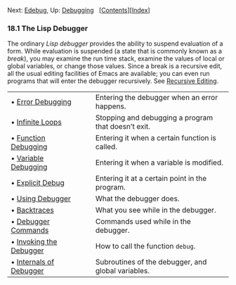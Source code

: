 

Next: [Edebug](Edebug.html), Up: [Debugging](Debugging.html)   \[[Contents](index.html#SEC_Contents "Table of contents")]\[[Index](Index.html "Index")]

### 18.1 The Lisp Debugger

The ordinary *Lisp debugger* provides the ability to suspend evaluation of a form. While evaluation is suspended (a state that is commonly known as a *break*), you may examine the run time stack, examine the values of local or global variables, or change those values. Since a break is a recursive edit, all the usual editing facilities of Emacs are available; you can even run programs that will enter the debugger recursively. See [Recursive Editing](Recursive-Editing.html).

|                                                       |    |                                                     |
| :---------------------------------------------------- | -- | :-------------------------------------------------- |
| • [Error Debugging](Error-Debugging.html)             |    | Entering the debugger when an error happens.        |
| • [Infinite Loops](Infinite-Loops.html)               |    | Stopping and debugging a program that doesn’t exit. |
| • [Function Debugging](Function-Debugging.html)       |    | Entering it when a certain function is called.      |
| • [Variable Debugging](Variable-Debugging.html)       |    | Entering it when a variable is modified.            |
| • [Explicit Debug](Explicit-Debug.html)               |    | Entering it at a certain point in the program.      |
| • [Using Debugger](Using-Debugger.html)               |    | What the debugger does.                             |
| • [Backtraces](Backtraces.html)                       |    | What you see while in the debugger.                 |
| • [Debugger Commands](Debugger-Commands.html)         |    | Commands used while in the debugger.                |
| • [Invoking the Debugger](Invoking-the-Debugger.html) |    | How to call the function `debug`.                   |
| • [Internals of Debugger](Internals-of-Debugger.html) |    | Subroutines of the debugger, and global variables.  |
